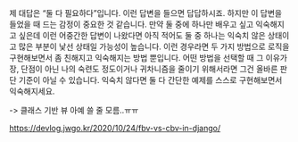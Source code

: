 

제 대답은 “둘 다 필요하다”입니다. 이런 답변을 들으면 답답하시죠. 하지만 이 답변을 들었을 때 드는 감정이 중요한 것 같습니다. 만약 둘 중에 하나만 배우고 싶고 익숙해지고 싶은데 이런 어중간한 답변이 나왔다면 아직 적어도 둘 중 하나는 익숙치 않은 상태이고 많은 부분이 낯선 상태일 가능성이 높습니다. 이런 경우라면 두 가지 방법으로 로직을 구현해보면서 좀 친해지고 익숙해지는 방법 뿐입니다. 어떤 방법을 선택할 때 그 이유가 장, 단점이 아닌 나의 숙련도 정도이거나 귀차니즘을 줄이기 위해서라면 그건 올바른 판단 기준이 아닐 수 있습니다. 익숙치 않다면 둘 다 간단한 예제를 스스로 구현해보면서 익숙해지세요.

-> 클래스 기반 뷰 아예 쓸 줄 모름..ㅠㅠ

https://devlog.jwgo.kr/2020/10/24/fbv-vs-cbv-in-django/

